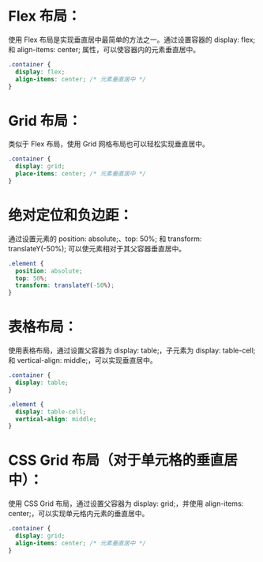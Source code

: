 # Flex 布局：
使用 Flex 布局是实现垂直居中最简单的方法之一。通过设置容器的 display: flex; 和 align-items: center; 属性，可以使容器内的元素垂直居中。
```css
.container {
  display: flex;
  align-items: center; /* 元素垂直居中 */
}
```
# Grid 布局：
类似于 Flex 布局，使用 Grid 网格布局也可以轻松实现垂直居中。
```css
.container {
  display: grid;
  place-items: center; /* 元素垂直居中 */
}
```

# 绝对定位和负边距：
通过设置元素的 position: absolute;、top: 50%; 和 transform: translateY(-50%); 可以使元素相对于其父容器垂直居中。

```css
.element {
  position: absolute;
  top: 50%;
  transform: translateY(-50%);
}
```

# 表格布局：
使用表格布局，通过设置父容器为 display: table;，子元素为 display: table-cell; 和 vertical-align: middle;，可以实现垂直居中。

```css
.container {
  display: table;
}

.element {
  display: table-cell;
  vertical-align: middle;
}
```

# CSS Grid 布局（对于单元格的垂直居中）：
使用 CSS Grid 布局，通过设置父容器为 display: grid;，并使用 align-items: center;，可以实现单元格内元素的垂直居中。
```css
.container {
  display: grid;
  align-items: center; /* 元素垂直居中 */
}
```
